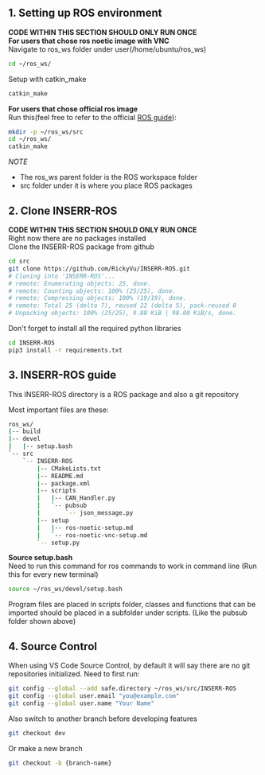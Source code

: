 ## 1. Setting up ROS environment
**CODE WITHIN THIS SECTION SHOULD ONLY RUN ONCE** <br>
**For users that chose ros noetic image with VNC**<br>Navigate to ros_ws folder under user(/home/ubuntu/ros_ws)
```bash
cd ~/ros_ws/
```

Setup with catkin_make
```bash
catkin_make
```

**For users that chose official ros image**<br>
Run this(feel free to refer to the official [ROS guide](https://wiki.ros.org/catkin/Tutorials/create_a_workspace)):
```bash
mkdir -p ~/ros_ws/src
cd ~/ros_ws/
catkin_make
```
*NOTE*
- The ros_ws parent folder is the ROS workspace folder
- src folder under it is where you place ROS packages


## 2. Clone INSERR-ROS
**CODE WITHIN THIS SECTION SHOULD ONLY RUN ONCE** <br>
Right now there are no packages installed <br>
Clone the INSERR-ROS package from github
```bash
cd src
git clone https://github.com/RickyVu/INSERR-ROS.git
# Cloning into 'INSERR-ROS'...
# remote: Enumerating objects: 25, done.
# remote: Counting objects: 100% (25/25), done.
# remote: Compressing objects: 100% (19/19), done.
# remote: Total 25 (delta 7), reused 22 (delta 5), pack-reused 0
# Unpacking objects: 100% (25/25), 9.88 KiB | 98.00 KiB/s, done.
```

Don't forget to install all the required python libraries
```bash
cd INSERR-ROS
pip3 install -r requirements.txt
```
## 3. INSERR-ROS guide
This INSERR-ROS directory is a ROS package and also a git repository


Most important files are these:
```bash
ros_ws/
|-- build
|-- devel
|   |-- setup.bash
`-- src
    `-- INSERR-ROS
        |-- CMakeLists.txt
        |-- README.md
        |-- package.xml
        |-- scripts
        |   |-- CAN_Handler.py
        |   `-- pubsub
        |       `-- json_message.py
        |-- setup
        |   |-- ros-noetic-setup.md
        |   `-- ros-noetic-vnc-setup.md
        `-- setup.py
```

**Source setup.bash**<br>
Need to run this command for ros commands to work in command line (Run this for every new terminal)
```bash
source ~/ros_ws/devel/setup.bash
```

Program files are placed in scripts folder, classes and functions that can be imported should be placed in a subfolder under scripts. (Like the pubsub folder shown above)

## 4. Source Control
When using VS Code Source Control, by default it will say there are no git repositories initialized. Need to first run:
```bash
git config --global --add safe.directory ~/ros_ws/src/INSERR-ROS
git config --global user.email "you@example.com"
git config --global user.name "Your Name"
```

Also switch to another branch before developing features
```bash
git checkout dev
```
Or make a new branch
```bash
git checkout -b {branch-name}